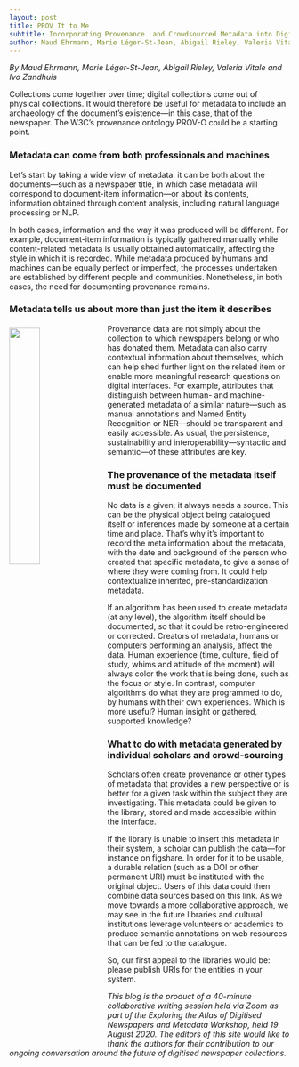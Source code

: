 ```yaml
---
layout: post
title: PROV It to Me
subtitle: Incorporating Provenance  and Crowdsourced Metadata into Digitised Newspaper Collections
author: Maud Ehrmann, Marie Léger-St-Jean, Abigail Rieley, Valeria Vitale and Ivo Zandhuis
---
```


*By Maud Ehrmann, Marie Léger-St-Jean, Abigail Rieley, Valeria Vitale and Ivo Zandhuis*

Collections come together over time; digital collections come out of physical collections. It would therefore be useful for metadata to include an archaeology of the document’s existence—in this case, that of the newspaper. The W3C’s provenance ontology PROV-O could be a starting point.

### Metadata can come from both professionals and machines

Let’s start by taking a wide view of metadata: it can be both about the documents—such as a newspaper title, in which case metadata will correspond to document-item information—or about its contents, information obtained through content analysis, including natural language processing or NLP.

In both cases, information and the way it was produced will be different. For example, document-item information is typically gathered manually while content-related metadata is usually obtained automatically, affecting the style in which it is recorded. While metadata produced by humans and machines can be equally perfect or imperfect, the processes undertaken are established by different people and communities. Nonetheless, in both cases, the need for documenting provenance remains.

### Metadata tells us about more than just the item it describes

<img src="https://cdn.pixabay.com/photo/2017/06/28/10/23/binary-2450188_1280.jpg" style="float: left; padding: 7px 10px 0px 0px;" width="33%">  
Provenance data are not simply about the collection to which newspapers belong or who has donated them. Metadata can also carry contextual information about themselves, which can help shed further light on the related item or enable more meaningful research questions on digital interfaces. For example, attributes that distinguish between human- and machine-generated metadata of a similar nature—such as manual annotations and Named Entity Recognition or NER—should be transparent and easily accessible. As usual, the persistence, sustainability and interoperability—syntactic and semantic—of these attributes are key.

### The provenance of the metadata itself must be documented

No data is a given; it always needs a source. This can be the physical object being catalogued itself or inferences made by someone at a certain time and place. That’s why it’s important to record the meta information about the metadata, with the date and background of the person who created that specific metadata, to give a sense of where they were coming from. It could help contextualize inherited, pre-standardization metadata.

If an algorithm has been used to create metadata (at any level), the algorithm itself should be documented, so that it could be retro-engineered or corrected. Creators of metadata, humans or computers performing an analysis, affect the data. Human experience (time, culture, field of study, whims and attitude of the moment) will always color the work that is being done, such as the focus or style. In contrast, computer algorithms do what they are programmed to do, by humans with their own experiences. Which is more useful? Human insight or gathered, supported knowledge?

### What to do with metadata generated by individual scholars and crowd-sourcing

Scholars often create provenance or other types of metadata that provides a new perspective or is better for a given task within the subject they are investigating. This metadata could be given to the library, stored and made accessible within the interface.

If the library is unable to insert this metadata in their system, a scholar can publish the data—for instance on figshare. In order for it to be usable, a durable relation (such as a DOI or other permanent URI) must be instituted with the original object. Users of this data could then combine data sources based on this link. As we move towards a more collaborative approach, we may see in the future libraries and cultural institutions leverage volunteers or academics to produce semantic annotations on web resources that can be fed to the catalogue.

So, our first appeal to the libraries would be: please publish URIs for the entities in your system.

*This blog is the product of a 40-minute collaborative writing session held via Zoom as part of the Exploring the Atlas of Digitised Newspapers and Metadata Workshop, held 19 August 2020. The editors of this site would like to thank the authors for their contribution to our ongoing conversation around the future of digitised newspaper collections.*
 
 
